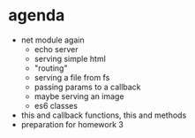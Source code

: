 agenda
====
* net module again
	* echo server
	* serving simple html
	* "routing"
	* serving a file from fs
	* passing params to a callback 
	* maybe serving an image
	* es6 classes
* this and callback functions, this and methods
* preparation for homework 3



